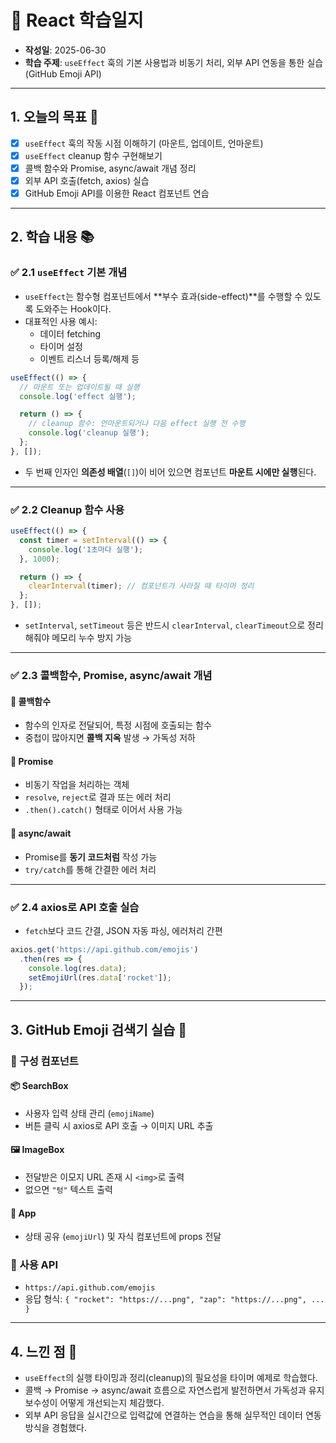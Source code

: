 # 📘 React 학습일지

- **작성일**: 2025-06-30
- **학습 주제**: `useEffect` 훅의 기본 사용법과 비동기 처리, 외부 API 연동을 통한 실습 (GitHub Emoji API)

---

## 1. 오늘의 목표 🎯

- [x] `useEffect` 훅의 작동 시점 이해하기 (마운트, 업데이트, 언마운트)
- [x] `useEffect` cleanup 함수 구현해보기
- [x] 콜백 함수와 Promise, async/await 개념 정리
- [x] 외부 API 호출(fetch, axios) 실습
- [x] GitHub Emoji API를 이용한 React 컴포넌트 연습

---

## 2. 학습 내용 📚

### ✅ 2.1 `useEffect` 기본 개념

- `useEffect`는 함수형 컴포넌트에서 **부수 효과(side-effect)**를 수행할 수 있도록 도와주는 Hook이다.
- 대표적인 사용 예시:
  - 데이터 fetching
  - 타이머 설정
  - 이벤트 리스너 등록/해제 등

```jsx
useEffect(() => {
  // 마운트 또는 업데이트될 때 실행
  console.log('effect 실행');

  return () => {
    // cleanup 함수: 언마운트되거나 다음 effect 실행 전 수행
    console.log('cleanup 실행');
  };
}, []);
```

- 두 번째 인자인 **의존성 배열**(`[]`)이 비어 있으면 컴포넌트 **마운트 시에만 실행**된다.

---

### ✅ 2.2 Cleanup 함수 사용

```jsx
useEffect(() => {
  const timer = setInterval(() => {
    console.log('1초마다 실행');
  }, 1000);

  return () => {
    clearInterval(timer); // 컴포넌트가 사라질 때 타이머 정리
  };
}, []);
```

- `setInterval`, `setTimeout` 등은 반드시 `clearInterval`, `clearTimeout`으로 정리해줘야 메모리 누수 방지 가능

---

### ✅ 2.3 콜백함수, Promise, async/await 개념

#### 📌 콜백함수
- 함수의 인자로 전달되어, 특정 시점에 호출되는 함수
- 중첩이 많아지면 **콜백 지옥** 발생 → 가독성 저하

#### 📌 Promise
- 비동기 작업을 처리하는 객체
- `resolve`, `reject`로 결과 또는 에러 처리
- `.then().catch()` 형태로 이어서 사용 가능

#### 📌 async/await
- Promise를 **동기 코드처럼** 작성 가능
- `try/catch`를 통해 간결한 에러 처리

---

### ✅ 2.4 axios로 API 호출 실습

- `fetch`보다 코드 간결, JSON 자동 파싱, 에러처리 간편
```js
axios.get('https://api.github.com/emojis')
  .then(res => {
    console.log(res.data);
    setEmojiUrl(res.data['rocket']);
  });
```

---

## 3. GitHub Emoji 검색기 실습 🧪

### 🔧 구성 컴포넌트

#### 📦 SearchBox
- 사용자 입력 상태 관리 (`emojiName`)
- 버튼 클릭 시 axios로 API 호출 → 이미지 URL 추출

#### 🖼️ ImageBox
- 전달받은 이모지 URL 존재 시 `<img>`로 출력
- 없으면 `"텅"` 텍스트 출력

#### 🧠 App
- 상태 공유 (`emojiUrl`) 및 자식 컴포넌트에 props 전달

### 📌 사용 API
- `https://api.github.com/emojis`  
- 응답 형식: `{ "rocket": "https://...png", "zap": "https://...png", ... }`

---

## 4. 느낀 점 💭

- `useEffect`의 실행 타이밍과 정리(cleanup)의 필요성을 타이머 예제로 학습했다.
- 콜백 → Promise → async/await 흐름으로 자연스럽게 발전하면서 가독성과 유지보수성이 어떻게 개선되는지 체감했다.
- 외부 API 응답을 실시간으로 입력값에 연결하는 연습을 통해 실무적인 데이터 연동 방식을 경험했다.

